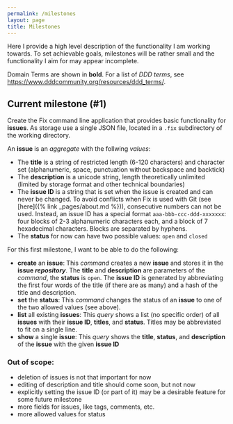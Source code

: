 ```yaml
---
permalink: /milestones
layout: page
title: Milestones
---
```


Here I provide a high level description of the functionality I am working towards. To set achievable goals, milestones will be rather small and the functionality I aim for may appear incomplete.

Domain Terms are shown in **bold**. For a list of _DDD terms_, see <https://www.dddcommunity.org/resources/ddd_terms/>.


## Current milestone (#1)

Create the Fix command line application that provides basic functionality for **issues**. As storage use a single JSON file, located in a `.fix` subdirectory of the working directory.

An **issue** is an _aggregate_ with the follwing _values_:

- The **title** is a string of restricted length (6-120 characters) and character set (alphanumeric, space, punctuation without backspace and backtick)
- The **description** is a unicode string, length theoretically unlimited (limited by storage format and other technical boundaries)
- The **issue ID** is a string that is set when the issue is created and can never be changed. To avoid conflicts when Fix is used with Git (see [here]({% link _pages/about.md %})), consecutive numbers can not be used. Instead, an issue ID has a special format `aaa-bbb-ccc-ddd-xxxxxxx`: four blocks of 2-3 alphanumeric characters each, and a block of 7 hexadecimal characters. Blocks are separated by hyphens.
- The **status** for now can have two possible values: `open` and `closed`

For this first milestone, I want to be able to do the following:

- **create** an **issue**: This _command_ creates a new **issue** and stores it in the **issue _repository_**. The **title** and **description** are parameters of the _command_, the **status** is `open`. The **issue ID** is generated by abbreviating the first four words of the title (if there are as many) and a hash of the title and description.
- **set** the **status**: This _command_ changes the status of an **issue** to one of the two allowed values (see above).
- **list** all existing **issues**: This _query_ shows a list (no specific order) of all **issues** with their **issue ID**, **titles**, and **status**. Titles may be abbreviated to fit on a single line.
- **show** a single **issue**: This _query_ shows the **title**, **status**, and **description** of the **issue** with the given **issue ID**


### Out of scope:
- deletion of issues is not that important for now
- editing of description and title should come soon, but not now
- explicitly setting the issue ID (or part of it) may be a desirable feature for some future milestone
- more fields for issues, like tags, comments, etc.
- more allowed values for status